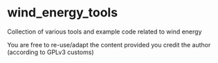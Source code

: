 # wind_energy_tools
Collection of various tools and example code related to wind energy

You are free to re-use/adapt the content provided you credit the author (according to GPLv3 customs)
